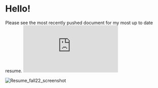 # Hello!
Please see the most recently pushed document for my most up to date resume.
![Resume PDF link](https://github.com/jbrown3859/Resume/blob/master/Joseph_Brown_Resume_Fall22.pdf)

![Resume_fall22_screenshot](https://user-images.githubusercontent.com/33066482/193739871-ba614b11-9bbf-4eed-8e5e-a63bc606d358.png)
